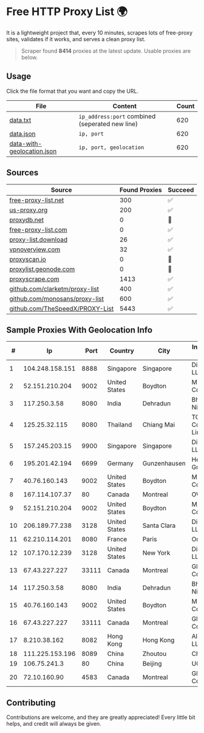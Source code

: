
# Free HTTP Proxy List 🌍

It is a lightweight project that, every 10 minutes, scrapes lots of free-proxy sites, validates if it works, and serves a clean proxy list.


> Scraper found **8414** proxies at the latest update. Usable proxies are below.

## Usage

Click the file format that you want and copy the URL.


|File|Content|Count|
|----|-------|-----|
|[data.txt](https://raw.githubusercontent.com/themiralay/Proxy-List-World/master/data.txt)|`ip_address:port` combined (seperated new line)|620|
|[data.json](https://raw.githubusercontent.com/themiralay/Proxy-List-World/master/data.json)|`ip, port`|620|
|[data-with-geolocation.json](https://raw.githubusercontent.com/themiralay/Proxy-List-World/master/data-with-geolocation.json)|`ip, port, geolocation`|620|

## Sources

|Source|Found Proxies|Succeed|
|------|-------------|-------|
|[free-proxy-list.net](https://free-proxy-list.net)|300|✅|
|[us-proxy.org](https://www.us-proxy.org)|200|✅|
|[proxydb.net](http://proxydb.net)|0|🚫|
|[free-proxy-list.com](https://free-proxy-list.com/?page=&port=&type%5B%5D=http&type%5B%5D=https&up_time=0&search=Search)|0|✅|
|[proxy-list.download](https://www.proxy-list.download/HTTP)|26|✅|
|[vpnoverview.com](https://vpnoverview.com/privacy/anonymous-browsing/free-proxy-servers)|32|✅|
|[proxyscan.io](https://www.proxyscan.io)|0|🚫|
|[proxylist.geonode.com](https://proxylist.geonode.com/api/proxy-list?limit=300&page=1&sort_by=lastChecked&sort_type=desc&protocols=http,https)|0|🚫|
|[proxyscrape.com](https://api.proxyscrape.com/v2/?request=displayproxies&protocol=http&timeout=10000&country=all&ssl=all&anonymity=all)|1413|✅|
|[github.com/clarketm/proxy-list](https://raw.githubusercontent.com/clarketm/proxy-list/master/proxy-list-raw.txt)|400|✅|
|[github.com/monosans/proxy-list](https://raw.githubusercontent.com/monosans/proxy-list/main/proxies/http.txt)|600|✅|
|[github.com/TheSpeedX/PROXY-List](https://raw.githubusercontent.com/TheSpeedX/PROXY-List/master/http.txt)|5443|✅|


## Sample Proxies With Geolocation Info

|#|Ip|Port|Country|City|Internet Service Provider|
|-|--|----|-------|----|-------------------------|
|1|104.248.158.151|8888|Singapore|Singapore|DigitalOcean, LLC|
|2|52.151.210.204|9002|United States|Boydton|Microsoft Corporation|
|3|117.250.3.58|8080|India|Dehradun|Bharat Sanchar Nigam Ltd|
|4|125.25.32.115|8080|Thailand|Chiang Mai|TOT Public Company Limited|
|5|157.245.203.15|9900|Singapore|Singapore|DigitalOcean, LLC|
|6|195.201.42.194|6699|Germany|Gunzenhausen|Hetzner Online GmbH|
|7|40.76.160.143|9002|United States|Boydton|Microsoft Corporation|
|8|167.114.107.37|80|Canada|Montreal|OVH SAS|
|9|52.151.210.204|9002|United States|Boydton|Microsoft Corporation|
|10|206.189.77.238|3128|United States|Santa Clara|DigitalOcean, LLC|
|11|62.210.114.201|8080|France|Paris|Online SAS|
|12|107.170.12.239|3128|United States|New York|DigitalOcean, LLC|
|13|67.43.227.227|33111|Canada|Montreal|GloboTech Communications|
|14|117.250.3.58|8080|India|Dehradun|Bharat Sanchar Nigam Ltd|
|15|40.76.160.143|9002|United States|Boydton|Microsoft Corporation|
|16|67.43.227.227|33111|Canada|Montreal|GloboTech Communications|
|17|8.210.38.162|8082|Hong Kong|Hong Kong|Alibaba.com LLC|
|18|111.225.153.196|8089|China|Zhoutou|China Telecom|
|19|106.75.241.3|80|China|Beijing|UCLOUD|
|20|72.10.160.90|4583|Canada|Montreal|GloboTech Communications|



## Contributing

Contributions are welcome, and they are greatly appreciated! Every
little bit helps, and credit will always be given.

